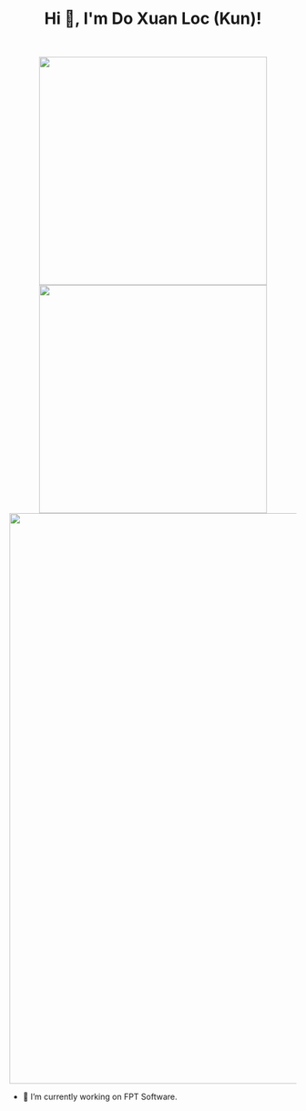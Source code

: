 <h1 align="center">Hi 👋, I'm Do Xuan Loc (Kun)!</h1>
<br>

<p align = "center">
  <img src = "https://github-readme-stats.vercel.app/api?username=lockunlatui&show_icons=true&theme=bear" width = 400>
  <img src = "https://github-readme-streak-stats.herokuapp.com?user=lockunlatui&theme=dark&hide_border=true" width = 400>
  <img src = "https://github-readme-stats.vercel.app/api/top-langs/?username=lockunlatui&layout=compact" width = 1000>
</p>

- 🔭 I’m currently working on FPT Software.
<!--
- 🌱 I’m currently learning ...
- 👯 I’m looking to collaborate on ... 
- 🤔 I’m looking for help with ...
- 💬 Ask me about ...
- 📫 How to reach me: ...
- 😄 Pronouns: ...
- ⚡ Fun fact: ...
-- !>
